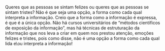 Queres que as pessoas se sintam felizes ou queres que as pessoas se sintam tristes? 
Não é que seja uma opção, a forma como cada qual interpreta a informação. 
Creio que a forma como a informação é expressa, é que é a única opção.
Não há cursos universitários de “métodos cientificos de exposição da informação”, mas há técnicas de estruturação da informação que nos leva a criar em quem nos prestou atenção, emoções felizes e tristes, pois como disse, não é uma opção a forma como cada qual lida e\ou interpreta a informação! 